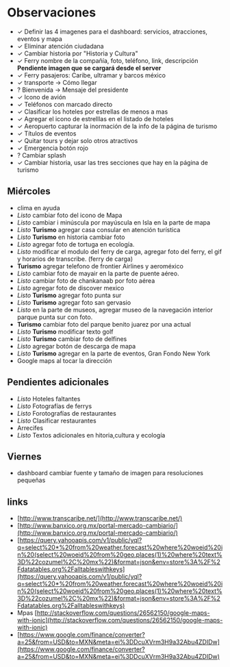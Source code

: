 # Observaciones
- ✓ Definir las 4 imagenes para el dashboard: servicios, atracciones, eventos y mapa
- ✓ Eliminar atención ciudadana
- ✓ Cambiar historia por "Historia y Cultura"
- ✓ Ferry nombre de la compañía, foto, teléfono, link, descripción **Pendiente imagen que se cargará desde el server**
- ✓ Ferry pasajeros: Caribe, ultramar y barcos méxico
- ✓ transporte → Cómo llegar
- ? Bienvenida → Mensaje del presidente
- ✓ Icono de avión
- ✓ Teléfonos con marcado directo
- ✓ Clasificar los hoteles por estrellas de menos a mas
- ✓ Agregar el icono de estrelllas en el listado de hoteles
- ✓ Aeropuerto capturar la inormación de la info de la página de turismo
- ✓ Títulos de eventos
- ✓ Quitar tours y dejar solo otros atractivos
- ✓ Emergencia botón rojo
- ? Cambiar splash
- ✓ Cambiar historia, usar las tres secciones que hay en la página de turismo

## Miércoles
- clima en ayuda
- _Listo_ cambiar foto del icono de Mapa
- _Listo_ cambiar i minúscula por mayúscula en Isla en la parte de mapa
- _Listo_ **Turismo** agregar casa consular en atención turística
- _Listo_ **Turismo** en historia cambiar foto
- _Listo_ agregar foto de tortuga en ecología.
- _Listo_ modificar el modulo del ferry de carga, agregar foto del ferry, el gif y horarios de transcribe. (ferry de carga)
- **Turismo** agregar telefono de frontier Airlines y aeroméxico
- _Listo_ cambiar foto de mayair en la parte de puente aéreo.
- _Listo_ cambiar foto de chankanaab por foto aérea
- _Listo_ agregar foto de discover mexico
- _Listo_ **Turismo** agregar foto punta sur
- _Listo_ **Turismo** agregar foto san gervasio
- _Listo_ en la parte de museos, agregar museo de la navegación interior parque punta sur con foto.
- **Turismo** cambiar foto del parque benito juarez por una actual
- _Listo_ **Turismo** modificar texto golf
- _Listo_ **Turismo** cambiar foto de delfines
- _Listo_ agregar botón de descarga de mapa
- _Listo_ **Turismo** agregar en la parte de eventos, Gran Fondo New York
- Google maps al tocar la dirección

## Pendientes adicionales
- _Listo_ Hoteles faltantes
- _Listo_ Fotografías de ferrys
- _Listo_ Forotografías de restaurantes
- _Listo_ Clasificar restaurantes
- Arrecifes
- _Listo_ Textos adicionales en hitoria,cultura y ecología

## Viernes
- dashboard cambiar fuente y tamaño de imagen para resoluciones pequeñas

## links
- [http://www.transcaribe.net/](http://www.transcaribe.net/)
- [http://www.banxico.org.mx/portal-mercado-cambiario/](http://www.banxico.org.mx/portal-mercado-cambiario/)
- [https://query.yahooapis.com/v1/public/yql?q=select%20*%20from%20weather.forecast%20where%20woeid%20in%20(select%20woeid%20from%20geo.places(1)%20where%20text%3D%22cozumel%2C%20mx%22)&format=json&env=store%3A%2F%2Fdatatables.org%2Falltableswithkeys](https://query.yahooapis.com/v1/public/yql?q=select%20*%20from%20weather.forecast%20where%20woeid%20in%20(select%20woeid%20from%20geo.places(1)%20where%20text%3D%22cozumel%2C%20mx%22)&format=json&env=store%3A%2F%2Fdatatables.org%2Falltableswithkeys)
- Mpas [http://stackoverflow.com/questions/26562150/google-maps-with-ionic](http://stackoverflow.com/questions/26562150/google-maps-with-ionic)
- [https://www.google.com/finance/converter?a=25&from=USD&to=MXN&meta=ei%3DDcuXVrm3H9a32Abu4ZDIDw](https://www.google.com/finance/converter?a=25&from=USD&to=MXN&meta=ei%3DDcuXVrm3H9a32Abu4ZDIDw)

